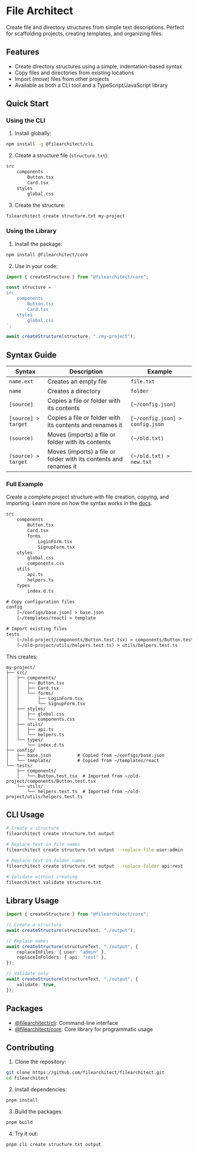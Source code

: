 # File Architect

Create file and directory structures from simple text descriptions. Perfect for scaffolding projects, creating templates, and organizing files.

## Features

-   Create directory structures using a simple, indentation-based syntax
-   Copy files and directories from existing locations
-   Import (move) files from other projects
-   Available as both a CLI tool and a TypeScript/JavaScript library

## Quick Start

### Using the CLI

1. Install globally:

```bash
npm install -g @filearchitect/cli
```

2. Create a structure file (`structure.txt`):

```txt
src
    components
        Button.tsx
        Card.tsx
    styles
        global.css
```

3. Create the structure:

```bash
filearchitect create structure.txt my-project
```

### Using the Library

1. Install the package:

```bash
npm install @filearchitect/core
```

2. Use in your code:

```typescript
import { createStructure } from "@filearchitect/core";

const structure = `
src
    components
        Button.tsx
        Card.tsx
    styles
        global.css
`;

await createStructure(structure, "./my-project");
```

## Syntax Guide

| Syntax              | Description                                                       | Example                         |
| ------------------- | ----------------------------------------------------------------- | ------------------------------- |
| `name.ext`          | Creates an empty file                                             | `file.txt`                      |
| `name`              | Creates a directory                                               | `folder`                        |
| `[source]`          | Copies a file or folder with its contents                         | `[~/config.json]`               |
| `[source] > target` | Copies a file or folder with its contents and renames it          | `[~/config.json] > config.json` |
| `(source)`          | Moves (imports) a file or folder with its contents                | `(~/old.txt)`                   |
| `(source) > target` | Moves (imports) a file or folder with its contents and renames it | `(~/old.txt) > new.txt`         |

### Full Example

Create a complete project structure with file creation, copying, and importing. Learn more on how the syntax works in the [docs](https://filearchitect.com/docs).

```txt
src
    components
        Button.tsx
        Card.tsx
        forms
            LoginForm.tsx
            SignupForm.tsx
    styles
        global.css
        components.css
    utils
        api.ts
        helpers.ts
    types
        index.d.ts

# Copy configuration files
config
    [~/configs/base.json] > base.json
    [~/templates/react] > template

# Import existing files
tests
    (~/old-project/components/Button.test.tsx) > components/Button.test.tsx
    (~/old-project/utils/helpers.test.ts) > utils/helpers.test.ts
```

This creates:

```
my-project/
├── src/
│   ├── components/
│   │   ├── Button.tsx
│   │   ├── Card.tsx
│   │   └── forms/
│   │       ├── LoginForm.tsx
│   │       └── SignupForm.tsx
│   ├── styles/
│   │   ├── global.css
│   │   └── components.css
│   ├── utils/
│   │   ├── api.ts
│   │   └── helpers.ts
│   └── types/
│       └── index.d.ts
├── config/
│   ├── base.json          # Copied from ~/configs/base.json
│   └── template/          # Copied from ~/templates/react
└── tests/
    ├── components/
    │   └── Button.test.tsx  # Imported from ~/old-project/components/Button.test.tsx
    └── utils/
        └── helpers.test.ts  # Imported from ~/old-project/utils/helpers.test.ts
```

## CLI Usage

```bash
# Create a structure
filearchitect create structure.txt output

# Replace text in file names
filearchitect create structure.txt output --replace-file user:admin

# Replace text in folder names
filearchitect create structure.txt output --replace-folder api:rest

# Validate without creating
filearchitect validate structure.txt
```

## Library Usage

```typescript
import { createStructure } from "@filearchitect/core";

// Create a structure
await createStructure(structureText, "./output");

// Replace names
await createStructure(structureText, "./output", {
    replaceInFiles: { user: "admin" },
    replaceInFolders: { api: "rest" },
});

// Validate only
await createStructure(structureText, "./output", {
    validate: true,
});
```

## Packages

-   [@filearchitect/cli](packages/cli/README.md): Command-line interface
-   [@filearchitect/core](packages/core/README.md): Core library for programmatic usage

## Contributing

1. Clone the repository:

```bash
git clone https://github.com/filearchitect/filearchitect.git
cd filearchitect
```

2. Install dependencies:

```bash
pnpm install
```

3. Build the packages:

```bash
pnpm build
```

4. Try it out:

```bash
pnpm cli create structure.txt output
```
